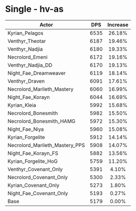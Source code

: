 # Single - hv-as
| Actor | DPS | Increase |
|---|:---:|:---:|
|Kyrian_Pelagos|6535|26.18%|
|Venthyr_Theotar|6187|19.46%|
|Venthyr_Nadjia|6180|19.33%|
|Necrolord_Emeni|6172|19.16%|
|Venthyr_Nadjia_DD|6170|19.13%|
|Night_Fae_Dreamweaver|6119|18.14%|
|Venthyr_Draven|6091|17.61%|
|Necrolord_Marileth_Mastery|6060|16.99%|
|Night_Fae_Korayn|6044|16.69%|
|Kyrian_Kleia|5992|15.68%|
|Necrolord_Bonesmith|5982|15.50%|
|Necrolord_Bonesmith_HAMG|5972|15.30%|
|Night_Fae_Niya|5960|15.08%|
|Kyrian_Forgelite|5912|14.14%|
|Necrolord_Marileth_Mastery_PPS|5908|14.07%|
|Night_Fae_Korayn_FS|5882|13.56%|
|Kyrian_Forgelite_HoG|5759|11.20%|
|Venthyr_Covenant_Only|5391|4.10%|
|Necrolord_Covenant_Only|5300|2.33%|
|Kyrian_Covenant_Only|5273|1.80%|
|Night_Fae_Covenant_Only|5193|0.27%|
|Base|5179|0.00%|
